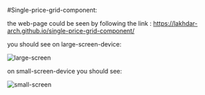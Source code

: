 #Single-price-grid-component: 

the web-page could be seen by following the link : https://lakhdar-arch.github.io/single-price-grid-component/

you should see on large-screen-device: 

![large-screen](https://github.com/user-attachments/assets/aa51f7d2-aa01-4284-954c-6bd8747f4b26)


on small-screen-device you should see: 

![small-screen](https://github.com/user-attachments/assets/9014bbf5-5e2f-4718-b535-ea9d8a0cb021)
